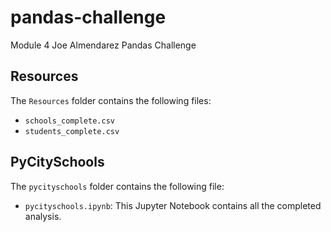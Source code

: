 # pandas-challenge

Module 4 Joe Almendarez Pandas Challenge

## Resources

The `Resources` folder contains the following files:
- `schools_complete.csv`
- `students_complete.csv`

## PyCitySchools

The `pycityschools` folder contains the following file:
- `pycityschools.ipynb`: This Jupyter Notebook contains all the completed analysis.

